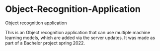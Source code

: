# Object-Recognition-Application
Object recognition application

This is an Object recognition application that can use multiple machine learning models, which are added via the server updates.
It was made as part of a Bachelor project spring 2022.
